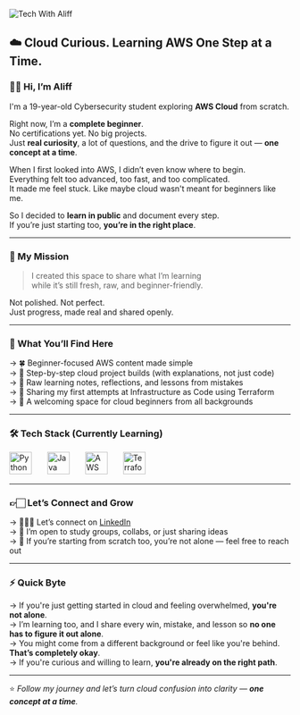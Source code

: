 ![Tech With Aliff](https://github.com/user-attachments/assets/cfcbb0b7-073e-4f67-b713-14fe92a3b5b9)

## ☁️ Cloud Curious. Learning AWS One Step at a Time.

### 👋🏻 Hi, I’m **Aliff**  
I'm a 19-year-old Cybersecurity student exploring **AWS Cloud** from scratch.

Right now, I’m a **complete beginner**.  
No certifications yet. No big projects.  
Just **real curiosity**, a lot of questions, and the drive to figure it out — **one concept at a time**.

When I first looked into AWS, I didn’t even know where to begin.  
Everything felt too advanced, too fast, and too complicated.  
It made me feel stuck. Like maybe cloud wasn't meant for beginners like me.

So I decided to **learn in public** and document every step.  
If you’re just starting too, **you’re in the right place**.

---

### 🎯 My Mission

> I created this space to share what I’m learning  
> while it’s still fresh, raw, and beginner-friendly.

Not polished. Not perfect.  
Just progress, made real and shared openly.

---

### 🔎 What You’ll Find Here

→ 🍀 Beginner-focused AWS content made simple  
→ 🎨 Step-by-step cloud project builds (with explanations, not just code)  
→ 📓 Raw learning notes, reflections, and lessons from mistakes  
→ 💎 Sharing my first attempts at Infrastructure as Code using Terraform  
→ 🤝 A welcoming space for cloud beginners from all backgrounds

---

### 🛠️ Tech Stack (Currently Learning)

<div align="left">
  <img src="https://cdn.jsdelivr.net/gh/devicons/devicon/icons/python/python-original.svg" height="40" alt="Python" title="Python"/>
  <img width="20" />
  <img src="https://cdn.jsdelivr.net/gh/devicons/devicon/icons/java/java-original.svg" height="40" alt="Java" title="Java"/>
  <img width="20" />
  <img src="https://cdn.jsdelivr.net/gh/devicons/devicon/icons/amazonwebservices/amazonwebservices-original-wordmark.svg" height="40" alt="AWS" title="Amazon Web Services"/>
  <img width="20" />
  <img src="https://cdn.jsdelivr.net/gh/devicons/devicon/icons/terraform/terraform-original.svg" height="40" alt="Terraform" title="Terraform"/>
</div>

---

### 👉🏻 Let’s Connect and Grow

→ 🧑🏻‍🔬 Let’s connect on [LinkedIn](https://linkedin.com/in/aliff-hazim/)  
→ 🧠 I’m open to study groups, collabs, or just sharing ideas  
→ 🤝 If you’re starting from scratch too, you’re not alone — feel free to reach out

---

### ⚡ Quick Byte

→ If you're just getting started in cloud and feeling overwhelmed, **you're not alone**.  
→ I’m learning too, and I share every win, mistake, and lesson so **no one has to figure it out alone**.  
→ You might come from a different background or feel like you're behind. **That’s completely okay**.  
→ If you're curious and willing to learn, **you're already on the right path**.


---

⭐️ _Follow my journey and let’s turn cloud confusion into clarity — **one concept at a time**._
